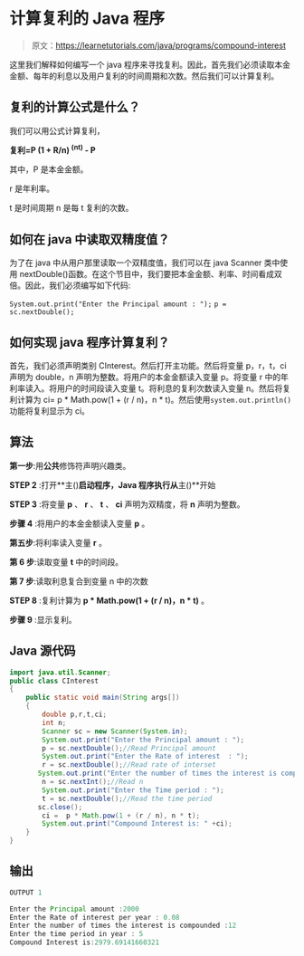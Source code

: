 # 计算复利的 Java 程序

> 原文：<https://learnetutorials.com/java/programs/compound-interest>

这里我们解释如何编写一个 java 程序来寻找复利。因此，首先我们必须读取本金金额、每年的利息以及用户复利的时间周期和次数。然后我们可以计算复利。

## 复利的计算公式是什么？

我们可以用公式计算复利，

**复利=P (1 + R/n) <sup>(nt)</sup> - P**

其中，P 是本金金额。

r 是年利率。

t 是时间周期 n 是每 t 复利的次数。

## 如何在 java 中读取双精度值？

为了在 java 中从用户那里读取一个双精度值，我们可以在 java Scanner 类中使用 nextDouble()函数。在这个节目中，我们要把本金金额、利率、时间看成双倍。因此，我们必须编写如下代码:

`System.out.print("Enter the Principal amount : ");`
`p = sc.nextDouble();`

## 如何实现 java 程序计算复利？

首先，我们必须声明类别 CInterest。然后打开主功能。然后将变量 p，r，t，ci 声明为 double，n 声明为整数。将用户的本金金额读入变量 p。将变量 r 中的年利率读入。将用户的时间段读入变量 t。将利息的复利次数读入变量 n。然后将复利计算为 ci= p * Math.pow(1 + (r / n)，n * t)。然后使用`system.out.println()`功能将复利显示为 ci。

## 算法

**第一步**:用**公共**修饰符声明兴趣类。

**STEP 2** :打开**主()**启动程序，Java 程序执行从**主()**开始

**STEP 3** :将变量 **p** 、 **r** 、 **t** 、 **ci** 声明为双精度，将 **n** 声明为整数。

**步骤 4** :将用户的本金金额读入变量 **p** 。

**第五步**:将利率读入变量 **r** 。

**第 6 步**:读取变量 **t** 中的时间段。

**第 7 步**:读取利息复合到变量 n 中的次数

**STEP 8** :复利计算为 **p * Math.pow(1 + (r / n)，n * t)** 。

**步骤 9** :显示复利。

## Java 源代码

```java
import java.util.Scanner;
public class CInterest
{
    public static void main(String args[]) 
    {
        double p,r,t,ci;
        int n;
        Scanner sc = new Scanner(System.in);
        System.out.print("Enter the Principal amount : ");
        p = sc.nextDouble();//Read Principal amount
        System.out.print("Enter the Rate of interest  : ");
        r = sc.nextDouble();//Read rate of interset
       System.out.print("Enter the number of times the interest is compounded : ");
        n = sc.nextInt();//Read n
        System.out.print("Enter the Time period : ");
        t = sc.nextDouble();//Read the time period
       sc.close();
        ci =  p * Math.pow(1 + (r / n), n * t);
        System.out.print("Compound Interest is: " +ci);
    }
}

```

## 输出

```java
OUTPUT 1

Enter the Principal amount :2000
Enter the Rate of interest per year : 0.08
Enter the number of times the interest is compounded :12
Enter the time period in year : 5
Compound Interest is:2979.69141660321 
```